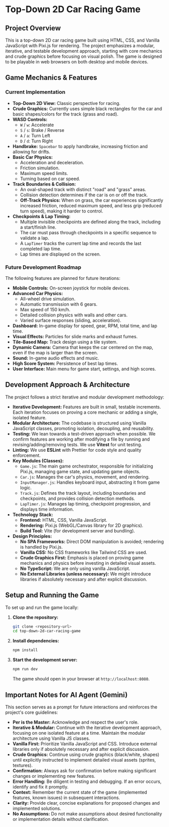 # Top-Down 2D Car Racing Game

## Project Overview

This is a top-down 2D car racing game built using HTML, CSS, and Vanilla JavaScript with Pixi.js for rendering. The project emphasizes a modular, iterative, and testable development approach, starting with core mechanics and crude graphics before focusing on visual polish. The game is designed to be playable in web browsers on both desktop and mobile devices.

## Game Mechanics & Features

### Current Implementation

- **Top-Down 2D View:** Classic perspective for racing.
- **Crude Graphics:** Currently uses simple black rectangles for the car and basic shapes/colors for the track (grass and road).
- **WASD Controls:**
  - `W` / `w`: Accelerate
  - `S` / `s`: Brake / Reverse
  - `A` / `a`: Turn Left
  - `D` / `d`: Turn Right
- **Handbrake:** `Spacebar` to apply handbrake, increasing friction and allowing for drifts.
- **Basic Car Physics:**
  - Acceleration and deceleration.
  - Friction simulation.
  - Maximum speed limits.
  - Turning based on car speed.
- **Track Boundaries & Collision:**
  - An oval-shaped track with distinct "road" and "grass" areas.
  - Collision detection determines if the car is on or off the track.
  - **Off-Track Physics:** When on grass, the car experiences significantly increased friction, reduced maximum speed, and less grip (reduced turn speed), making it harder to control.
- **Checkpoints & Lap Timing:**
  - Multiple invisible checkpoints are defined along the track, including a start/finish line.
  - The car must pass through checkpoints in a specific sequence to validate a lap.
  - A `LapTimer` tracks the current lap time and records the last completed lap time.
  - Lap times are displayed on the screen.

### Future Development Roadmap

The following features are planned for future iterations:

- **Mobile Controls:** On-screen joystick for mobile devices.
- **Advanced Car Physics:**
  - All-wheel drive simulation.
  - Automatic transmission with 6 gears.
  - Max speed of 150 km/h.
  - Detailed collision physics with walls and other cars.
  - Varied surface responses (sliding, acceleration).
- **Dashboard:** In-game display for speed, gear, RPM, total time, and lap time.
- **Visual Effects:** Particles for slide marks and exhaust fumes.
- **Tile-Based Map:** Track design using a tile system.
- **Dynamic Camera:** Camera that keeps the car centered on the map, even if the map is larger than the screen.
- **Sound:** In-game audio effects and music.
- **High Score System:** Persistence of best lap times.
- **User Interface:** Main menu for game start, settings, and high scores.

## Development Approach & Architecture

The project follows a strict iterative and modular development methodology:

- **Iterative Development:** Features are built in small, testable increments. Each iteration focuses on proving a core mechanic or adding a single, isolated feature.
- **Modular Architecture:** The codebase is structured using Vanilla JavaScript classes, promoting isolation, decoupling, and reusability.
- **Testing:** We lean towards a test-driven approach when possible. We confirm features are working after modifying a file by running and revising/adding/removing tests. We use **Vitest** for unit testing.
- **Linting:** We use **ESLint** with Prettier for code style and quality enforcement.
- **Key Modules (Classes):**
  - `Game.js`: The main game orchestrator, responsible for initializing Pixi.js, managing game state, and updating game objects.
  - `Car.js`: Manages the car's physics, movement, and rendering.
  - `InputManager.js`: Handles keyboard input, abstracting it from game logic.
  - `Track.js`: Defines the track layout, including boundaries and checkpoints, and provides collision detection methods.
  - `LapTimer.js`: Manages lap timing, checkpoint progression, and displays time information.
- **Technology Stack:**
  - **Frontend:** HTML, CSS, Vanilla JavaScript.
  - **Rendering:** Pixi.js (WebGL/Canvas library for 2D graphics).
  - **Build Tool:** Vite (for development server and bundling).
- **Design Principles:**
  - **No SPA Frameworks:** Direct DOM manipulation is avoided; rendering is handled by Pixi.js.
  - **Vanilla CSS:** No CSS frameworks like Tailwind CSS are used.
  - **Crude Graphics First:** Emphasis is placed on proving game mechanics and physics before investing in detailed visual assets.
  - **No TypeScript:** We are only using vanilla JavaScript.
  - **No External Libraries (unless necessary):** We might introduce libraries if absolutely necessary and after explicit discussion.

## Setup and Running the Game

To set up and run the game locally:

1.  **Clone the repository:**
    ```bash
    git clone <repository-url>
    cd top-down-2d-car-racing-game
    ```
2.  **Install dependencies:**
    ```bash
    npm install
    ```
3.  **Start the development server:**
    ```bash
    npm run dev
    ```
    The game should open in your browser at `http://localhost:8080`.

## Important Notes for AI Agent (Gemini)

This section serves as a prompt for future interactions and reinforces the project's core guidelines:

- **Per is the Master:** Acknowledge and respect the user's role.
- **Iterative & Modular:** Continue with the iterative development approach, focusing on one isolated feature at a time. Maintain the modular architecture using Vanilla JS classes.
- **Vanilla First:** Prioritize Vanilla JavaScript and CSS. Introduce external libraries only if absolutely necessary and after explicit discussion.
- **Crude Graphics:** Continue using crude graphics (black/white, shapes) until explicitly instructed to implement detailed visual assets (sprites, textures).
- **Confirmation:** Always ask for confirmation before making significant changes or implementing new features.
- **Error Handling:** Be diligent in testing and debugging. If an error occurs, identify and fix it promptly.
- **Context:** Remember the current state of the game (implemented features, known issues) in subsequent interactions.
- **Clarity:** Provide clear, concise explanations for proposed changes and implemented solutions.
- **No Assumptions:** Do not make assumptions about desired functionality or implementation details without clarification.